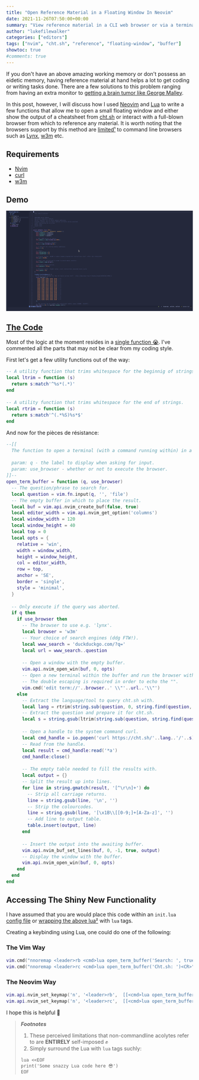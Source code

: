 ```yaml
---
title: "Open Reference Material in a Floating Window In Neovim"
date: 2021-11-26T07:50:00+00:00
summary: "View reference material in a CLI web browser or via a terminal command in a floating window within Neovim."
author: "lukefilewalker"
categories: ["editors"]
tags: ["nvim", "cht.sh", "reference", "floating-window", "buffer"]
showtoc: true
#comments: true
---
```


If you don't have an above amazing working memory or don't possess an eidetic memory, having reference material at hand helps a lot to get coding or writing tasks done. There are a few solutions to this problem ranging from having an extra monitor to [getting a brain tumor like George Malley](https://www.imdb.com/title/tt0117333/).

In this post, however, I will discuss how I used [Neovim](https://neovim.io/) and [Lua](http://www.lua.org/) to write a few functions that allow me to open a small floating window and either show the output of a cheatsheet from [cht.sh](http://cht.sh/) or interact with a full-blown browser from which to reference any material. It is worth noting that the browsers support by this method are [limited¹](#_footnotes_) to command line browsers such as [Lynx](http://lynx.browser.org/), [w3m](http://w3m.sourceforge.net/) etc.

## Requirements

- [Nvim](https://neovim.io/)
- [curl](https://curl.se/)
- [w3m](http://w3m.sourceforge.net/)

## Demo

![Demo](./open-referenc-material.gif "A demo of how to open reference material in a floating window in nvim")

## [The Code](https://lkml.org/lkml/2000/8/25/132)

Most of the logic at the moment resides in a [single function 😭](https://en.wikipedia.org/wiki/Single-responsibility_principle). I've commented all the parts that may not be clear from my coding style.

First let's get a few utility functions out of the way:

```lua
-- A utility function that trims whitespace for the beginnig of strings.
local ltrim = function (s)
  return s:match'^%s*(.*)'
end

-- A utility function that trims whitespace for the end of strings.
local rtrim = function (s)
  return s:match'^(.*%S)%s*$'
end
```

And now for the pièces de résistance:

```lua
--[[
  The function to open a terminal (with a command running within) in a floating window.

  param: q - the label to display when asking for input.
  param: use_browser - whether or not to execute the browser.
]]--
open_term_buffer = function (q, use_browser)
  -- The question/phrase to search for.
  local question = vim.fn.input(q, '', 'file')
  -- The empty buffer in which to place the result.
  local buf = vim.api.nvim_create_buf(false, true)
  local editor_width = vim.api.nvim_get_option('columns')
  local window_width = 120
  local window_height = 40
  local top = 0
  local opts = {
    relative = 'win',
    width = window_width,
    height = window_height,
    col = editor_width,
    row = top,
    anchor = 'SE',
    border = 'single',
    style = 'minimal',
  }

  -- Only execute if the query was aborted.
  if q then
    if use_browser then
      -- The browser to use e.g. 'lynx'.
      local browser = 'w3m'
      -- Your choice of search engines (ddg FTW!).
      local www_search = 'duckduckgo.com/?q='
      local url = www_search..question

      -- Open a window with the empty buffer.
      vim.api.nvim_open_win(buf, 0, opts)
      -- Open a new terminal within the buffer and run the browser with its params.
      -- The double escaping is required in order to echo the "".
      vim.cmd('edit term://'..browser..' \\"'..url..'\\"')
    else
      -- Extract the language/tool to query cht.sh with.
      local lang = rtrim(string.sub(question, 0, string.find(question, ' ')))
      -- Extract the question and prepare it for cht.sh.
      local s = string.gsub(ltrim(string.sub(question, string.find(question, ' '), -1)), '%s', '+')

      -- Open a handle to the system command curl.
      local cmd_handle = io.popen('curl https://cht.sh/'..lang..'/'..s)
      -- Read from the handle.
      local result = cmd_handle:read('*a')
      cmd_handle:close()

      -- The empty table needed to fill the results with.
      local output = {}
      -- Split the result up into lines.
      for line in string.gmatch(result, '[^\r\n]+') do
        -- Strip all carriage returns.
        line = string.gsub(line, '\n', '')
        -- Strip the colourcodes.
        line = string.gsub(line, '[\x1B\\[[0-9;]+[A-Za-z]', '')
        -- Add line to output table.
        table.insert(output, line)
      end

      -- Insert the output into the awaiting buffer.
      vim.api.nvim_buf_set_lines(buf, 0, -1, true, output)
      -- Display the window with the buffer.
      vim.api.nvim_open_win(buf, 0, opts)
    end
  end
end
```

## Accessing The Shiny New Functionality

I have assumed that you are would place this code within an `init.lua` [config file](https://github.com/nanotee/nvim-lua-guide#initlua) or [wrapping the above lua²](#_footnotes_) with `lua` tags.

Creating a keybinding using Lua, one could do one of the following:

### The Vim Way

```lua
vim.cmd("nnoremap <leader>rb <cmd>lua open_term_buffer('Search: ', true)<CR>")`
vim.cmd("nnoremap <leader>rc <cmd>lua open_term_buffer('Cht.sh: ')<CR>")`
```

### The Neovim Way

```lua
vim.api.nvim_set_keymap('n', '<leader>rb',  [[<cmd>lua open_term_buffer('Search: ', true)<CR>]], { noremap = true, silent = true })
vim.api.nvim_set_keymap('n', '<leader>rc',  [[<cmd>lua open_term_buffer('Cht.sh: ')<CR>]], { noremap = true, silent = true })
```

I hope this is helpful 🦾

> _**Footnotes**_
>
> 1. These perceived limitations that non-commandline acolytes refer to are **ENTIRELY** self-imposed ✊
> 2. Simply surround the Lua with `lua` tags suchly:
>
> ```vim
> lua <<EOF
> print('Some snazzy Lua code here 😎')
> EOF
> ```
